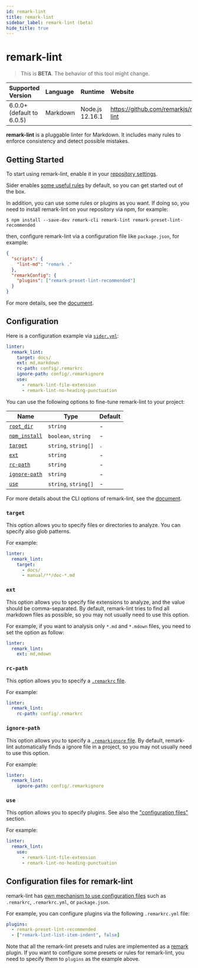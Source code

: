 ```yaml
---
id: remark-lint
title: remark-lint
sidebar_label: remark-lint (beta)
hide_title: true
---
```


# remark-lint

> This is **BETA**. The behavior of this tool might change.

| Supported Version         | Language | Runtime         | Website                                 |
| :------------------------ | :------- | :-------------- | :-------------------------------------- |
| 6.0.0+ (default to 6.0.5) | Markdown | Node.js 12.16.1 | https://github.com/remarkjs/remark-lint |

**remark-lint** is a pluggable linter for Markdown. It includes many rules to enforce consistency and detect possible mistakes.

## Getting Started

To start using remark-lint, enable it in your [repository settings](../../getting-started/repository-settings.md).

Sider enables [some useful rules](https://github.com/sider/remark-preset-lint-sider) by default, so you can get started out of the box.

In addition, you can use some rules or plugins as you want. If doing so, you need to install remark-lint on your repository via npm, for example:

```shell-session
$ npm install --save-dev remark-cli remark-lint remark-preset-lint-recommended
```

then, configure remark-lint via a configuration file like `package.json`, for example:

```json
{
  "scripts": {
    "lint-md": "remark ."
  },
  "remarkConfig": {
    "plugins": ["remark-preset-lint-recommended"]
  }
}
```

For more details, see the [document](https://github.com/remarkjs/remark-lint#readme).

## Configuration

Here is a configuration example via [`sider.yml`](../../getting-started/custom-configuration.md):

```yaml
linter:
  remark_lint:
    target: docs/
    ext: md,markdown
    rc-path: config/.remarkrc
    ignore-path: config/.remarkignore
    use:
      - remark-lint-file-extension
      - remark-lint-no-heading-punctuation
```

You can use the following options to fine-tune remark-lint to your project:

| Name                                                                                        | Type                 | Default |
| ------------------------------------------------------------------------------------------- | -------------------- | ------- |
| [`root_dir`](../../getting-started/custom-configuration.md#linteranalyzer_idroot_dir)       | `string`             | -       |
| [`npm_install`](../../getting-started/custom-configuration.md#linteranalyzer_idnpm_install) | `boolean`, `string`  | -       |
| [`target`](#target)                                                                         | `string`, `string[]` | `.`     |
| [`ext`](#ext)                                                                               | `string`             | -       |
| [`rc-path`](#rc-path)                                                                       | `string`             | -       |
| [`ignore-path`](#ignore-path)                                                               | `string`             | -       |
| [`use`](#use)                                                                               | `string`, `string[]` | -       |

For more details about the CLI options of remark-lint, see the [document](https://github.com/remarkjs/remark/tree/master/packages/remark-cli#cli).

### `target`

This option allows you to specify files or directories to analyze. You can specify also glob patterns.

For example:

```yaml
linter:
  remark_lint:
    target:
      - docs/
      - manual/**/doc-*.md
```

### `ext`

This option allows you to specify file extensions to analyze, and the value should be comma-separated.
By default, remark-lint tries to find all markdown files as possible, so you may not usually need to use this option.

For example, if you want to analysis only `*.md` and `*.mdown` files, you need to set the option as follow:

```yaml
linter:
  remark_lint:
    ext: md,mdown
```

### `rc-path`

This option allows you to specify a [`.remarkrc` file](#configuration-files-for-remark-lint).

For example:

```yaml
linter:
  remark_lint:
    rc-path: config/.remarkrc
```

### `ignore-path`

This option allows you to specify a [`.remarkignore` file](https://github.com/unifiedjs/unified-engine/blob/master/doc/ignore.md).
By default, remark-lint automatically finds a ignore file in a project, so you may not usually need to use this option.

For example:

```yaml
linter:
  remark_lint:
    ignore-path: config/.remarkignore
```

### `use`

This option allows you to specify plugins. See also the ["configuration files"](#configuration-files-for-remark-lint) section.

For example:

```yaml
linter:
  remark_lint:
    use:
      - remark-lint-file-extension
      - remark-lint-no-heading-punctuation
```

## Configuration files for remark-lint

remark-lint has [own mechanism to use configuration files](https://github.com/unifiedjs/unified-engine/blob/master/doc/configure.md) such as `.remarkrc`, `.remarkrc.yml`, or `package.json`.

For example, you can configure plugins via the following `.remarkrc.yml` file:

```yaml
plugins:
  - remark-preset-lint-recommended
  - ["remark-lint-list-item-indent", false]
```

Note that all the remark-lint presets and rules are implemented as a [remark](https://remark.js.org) plugin.
If you want to configure some presets or rules for remark-lint, you need to specify them to `plugins` as the example above.

